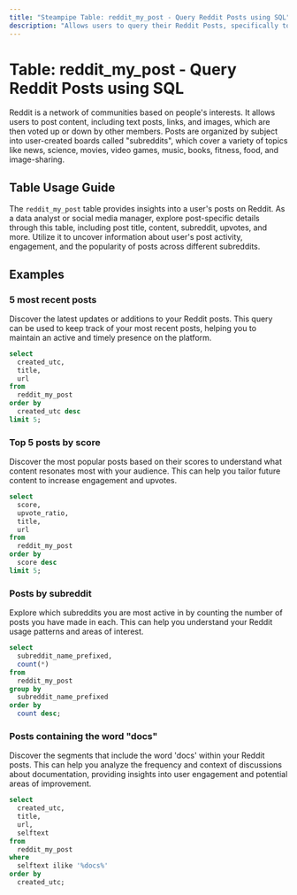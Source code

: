 ```yaml
---
title: "Steampipe Table: reddit_my_post - Query Reddit Posts using SQL"
description: "Allows users to query their Reddit Posts, specifically to retrieve details such as post title, content, subreddit, upvotes, and more, providing insights into user's post activity and engagement."
---
```


# Table: reddit_my_post - Query Reddit Posts using SQL

Reddit is a network of communities based on people's interests. It allows users to post content, including text posts, links, and images, which are then voted up or down by other members. Posts are organized by subject into user-created boards called "subreddits", which cover a variety of topics like news, science, movies, video games, music, books, fitness, food, and image-sharing.

## Table Usage Guide

The `reddit_my_post` table provides insights into a user's posts on Reddit. As a data analyst or social media manager, explore post-specific details through this table, including post title, content, subreddit, upvotes, and more. Utilize it to uncover information about user's post activity, engagement, and the popularity of posts across different subreddits.

## Examples

### 5 most recent posts
Discover the latest updates or additions to your Reddit posts. This query can be used to keep track of your most recent posts, helping you to maintain an active and timely presence on the platform.

```sql
select
  created_utc,
  title,
  url
from
  reddit_my_post
order by
  created_utc desc
limit 5;
```

### Top 5 posts by score
Discover the most popular posts based on their scores to understand what content resonates most with your audience. This can help you tailor future content to increase engagement and upvotes.

```sql
select
  score,
  upvote_ratio,
  title,
  url
from
  reddit_my_post
order by
  score desc
limit 5;
```

### Posts by subreddit
Explore which subreddits you are most active in by counting the number of posts you have made in each. This can help you understand your Reddit usage patterns and areas of interest.

```sql
select
  subreddit_name_prefixed,
  count(*)
from
  reddit_my_post
group by
  subreddit_name_prefixed
order by
  count desc;
```

### Posts containing the word "docs"
Discover the segments that include the word 'docs' within your Reddit posts. This can help you analyze the frequency and context of discussions about documentation, providing insights into user engagement and potential areas of improvement.

```sql
select
  created_utc,
  title,
  url,
  selftext
from
  reddit_my_post
where
  selftext ilike '%docs%'
order by
  created_utc;
```